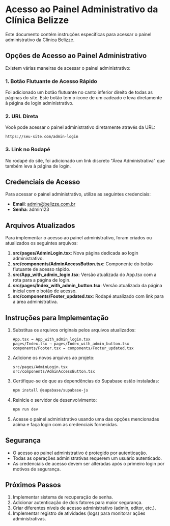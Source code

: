 # Acesso ao Painel Administrativo da Clínica Belizze

Este documento contém instruções específicas para acessar o painel administrativo da Clínica Belizze.

## Opções de Acesso ao Painel Administrativo

Existem várias maneiras de acessar o painel administrativo:

### 1. Botão Flutuante de Acesso Rápido

Foi adicionado um botão flutuante no canto inferior direito de todas as páginas do site. Este botão tem o ícone de um cadeado e leva diretamente à página de login administrativo.

### 2. URL Direta

Você pode acessar o painel administrativo diretamente através da URL:
```
https://seu-site.com/admin-login
```

### 3. Link no Rodapé

No rodapé do site, foi adicionado um link discreto "Área Administrativa" que também leva à página de login.

## Credenciais de Acesso

Para acessar o painel administrativo, utilize as seguintes credenciais:

- **Email**: admin@belizze.com.br
- **Senha**: admin123

## Arquivos Atualizados

Para implementar o acesso ao painel administrativo, foram criados ou atualizados os seguintes arquivos:

1. **src/pages/AdminLogin.tsx**: Nova página dedicada ao login administrativo.
2. **src/components/AdminAccessButton.tsx**: Componente do botão flutuante de acesso rápido.
3. **src/App_with_admin_login.tsx**: Versão atualizada do App.tsx com a rota para a página de login.
4. **src/pages/Index_with_admin_button.tsx**: Versão atualizada da página inicial com o botão de acesso.
5. **src/components/Footer_updated.tsx**: Rodapé atualizado com link para a área administrativa.

## Instruções para Implementação

1. Substitua os arquivos originais pelos arquivos atualizados:

   ```
   App.tsx → App_with_admin_login.tsx
   pages/Index.tsx → pages/Index_with_admin_button.tsx
   components/Footer.tsx → components/Footer_updated.tsx
   ```

2. Adicione os novos arquivos ao projeto:

   ```
   src/pages/AdminLogin.tsx
   src/components/AdminAccessButton.tsx
   ```

3. Certifique-se de que as dependências do Supabase estão instaladas:

   ```bash
   npm install @supabase/supabase-js
   ```

4. Reinicie o servidor de desenvolvimento:

   ```bash
   npm run dev
   ```

5. Acesse o painel administrativo usando uma das opções mencionadas acima e faça login com as credenciais fornecidas.

## Segurança

- O acesso ao painel administrativo é protegido por autenticação.
- Todas as operações administrativas requerem um usuário autenticado.
- As credenciais de acesso devem ser alteradas após o primeiro login por motivos de segurança.

## Próximos Passos

1. Implementar sistema de recuperação de senha.
2. Adicionar autenticação de dois fatores para maior segurança.
3. Criar diferentes níveis de acesso administrativo (admin, editor, etc.).
4. Implementar registro de atividades (logs) para monitorar ações administrativas.
